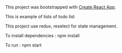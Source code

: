 This project was bootstrapped with [Create React App](https://github.com/facebookincubator/create-react-app).

This is example of lists of todo list

This project use redux, reselect for state management.

To install dependencies : npm install

To run : npm start



